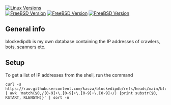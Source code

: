 [![Linux Versions](https://img.shields.io/badge/Linux-iptables-orange)](https://www.netfilter.org/projects/iptables/index.html)<br />
[![FreeBSD Version](https://img.shields.io/badge/FreeBSD-PF-brightgreen)](https://docs.freebsd.org/en/books/handbook/firewalls/)
[![FreeBSD Version](https://img.shields.io/badge/FreeBSD-IPFW-brightgreen)](https://docs.freebsd.org/en/books/handbook/firewalls/)
[![FreeBSD Version](https://img.shields.io/badge/FreeBSD-IPFILTER-brightgreen)](https://docs.freebsd.org/en/books/handbook/firewalls/)

## General info
blockedipdb is my own database containing the IP addresses of crawlers, bots, scanners etc.

## Setup
To get a list of IP addresses from the shell, run the command
```
curl -s https://raw.githubusercontent.com/kacza/blockedipdb/refs/heads/main/blockedipdb.txt | awk 'match($0,/[0-9]+\.[0-9]+\.[0-9]+\.[0-9]+/) {print substr($0, RSTART, RLENGTH)}' | sort -n
```
